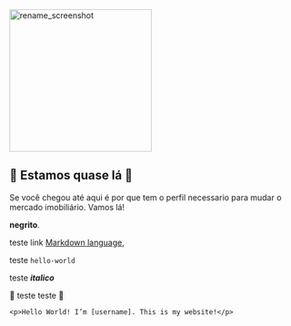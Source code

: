 <img width="250" alt="rename_screenshot" src="http://owli.com.br/wp-content/themes/thewriter/assets/images/logo-07.png">

## :tada: Estamos quase lá :tada:
Se você chegou até aqui é por que tem o perfil necessario para mudar o mercado imobiliário. Vamos lá!



**negrito**.

teste link [Markdown language](https://guides.github.com/features/mastering-markdown/),

teste `hello-world`

teste **_italico_**

:tada: teste teste :tada:


```
<p>Hello World! I’m [username]. This is my website!</p>
```
